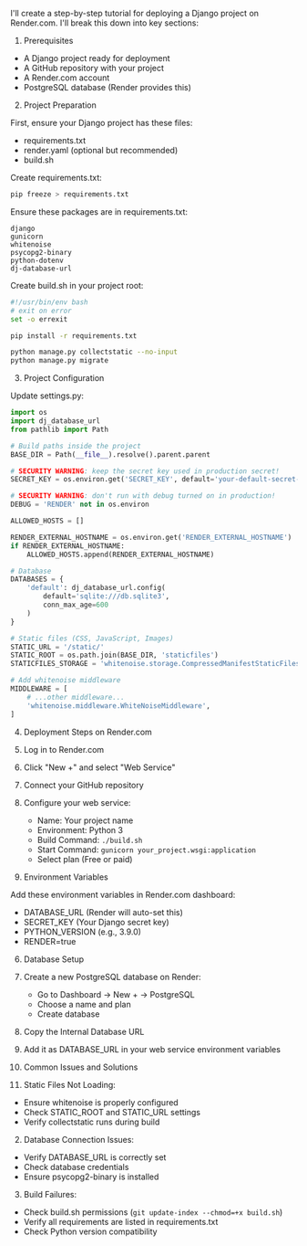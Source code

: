 I'll create a step-by-step tutorial for deploying a Django project on Render.com. I'll break this down into key sections:

1. Prerequisites
- A Django project ready for deployment
- A GitHub repository with your project
- A Render.com account
- PostgreSQL database (Render provides this)

2. Project Preparation

First, ensure your Django project has these files:
- requirements.txt
- render.yaml (optional but recommended)
- build.sh

Create requirements.txt:
```bash
pip freeze > requirements.txt
```

Ensure these packages are in requirements.txt:
```
django
gunicorn
whitenoise
psycopg2-binary
python-dotenv
dj-database-url
```

Create build.sh in your project root:
```bash
#!/usr/bin/env bash
# exit on error
set -o errexit

pip install -r requirements.txt

python manage.py collectstatic --no-input
python manage.py migrate
```

3. Project Configuration

Update settings.py:
```python
import os
import dj_database_url
from pathlib import Path

# Build paths inside the project
BASE_DIR = Path(__file__).resolve().parent.parent

# SECURITY WARNING: keep the secret key used in production secret!
SECRET_KEY = os.environ.get('SECRET_KEY', default='your-default-secret-key')

# SECURITY WARNING: don't run with debug turned on in production!
DEBUG = 'RENDER' not in os.environ

ALLOWED_HOSTS = []

RENDER_EXTERNAL_HOSTNAME = os.environ.get('RENDER_EXTERNAL_HOSTNAME')
if RENDER_EXTERNAL_HOSTNAME:
    ALLOWED_HOSTS.append(RENDER_EXTERNAL_HOSTNAME)

# Database
DATABASES = {
    'default': dj_database_url.config(
        default='sqlite:///db.sqlite3',
        conn_max_age=600
    )
}

# Static files (CSS, JavaScript, Images)
STATIC_URL = '/static/'
STATIC_ROOT = os.path.join(BASE_DIR, 'staticfiles')
STATICFILES_STORAGE = 'whitenoise.storage.CompressedManifestStaticFilesStorage'

# Add whitenoise middleware
MIDDLEWARE = [
    # ...other middleware...
    'whitenoise.middleware.WhiteNoiseMiddleware',
]
```

4. Deployment Steps on Render.com

1. Log in to Render.com
2. Click "New +" and select "Web Service"
3. Connect your GitHub repository
4. Configure your web service:
   - Name: Your project name
   - Environment: Python 3
   - Build Command: `./build.sh`
   - Start Command: `gunicorn your_project.wsgi:application`
   - Select plan (Free or paid)

5. Environment Variables

Add these environment variables in Render.com dashboard:
- DATABASE_URL (Render will auto-set this)
- SECRET_KEY (Your Django secret key)
- PYTHON_VERSION (e.g., 3.9.0)
- RENDER=true

6. Database Setup

1. Create a new PostgreSQL database on Render:
   - Go to Dashboard → New + → PostgreSQL
   - Choose a name and plan
   - Create database
2. Copy the Internal Database URL
3. Add it as DATABASE_URL in your web service environment variables

7. Common Issues and Solutions

1. Static Files Not Loading:
- Ensure whitenoise is properly configured
- Check STATIC_ROOT and STATIC_URL settings
- Verify collectstatic runs during build

2. Database Connection Issues:
- Verify DATABASE_URL is correctly set
- Check database credentials
- Ensure psycopg2-binary is installed

3. Build Failures:
- Check build.sh permissions (`git update-index --chmod=+x build.sh`)
- Verify all requirements are listed in requirements.txt
- Check Python version compatibility





